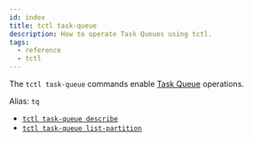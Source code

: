 ```yaml
---
id: index
title: tctl task-queue
description: How to operate Task Queues using tctl.
tags:
  - reference
  - tctl
---
```


The `tctl task-queue` commands enable [Task Queue](/concepts/what-is-a-task-queue) operations.

Alias: `tq`

- [`tctl task-queue describe`](/tctl/taskqueue/describe)
- [`tctl task-queue list-partition`](/tctl/task-queue/list-partition)
